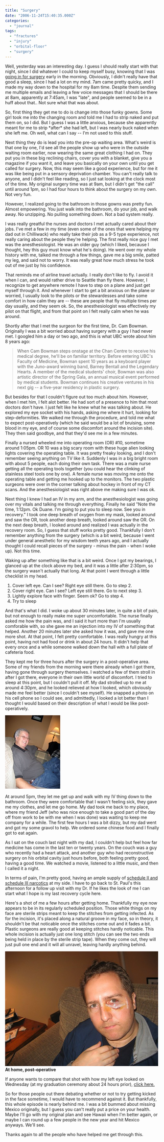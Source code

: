 ```yaml
---
title: "Surgery"
date: "2006-11-24T15:40:35.000Z"
categories: 
  - "journal"
tags: 
  - "fractures"
  - "injury"
  - "orbital-floor"
  - "surgery"
---
```


Well, yesterday was an interesting day. I guess I should really start with that night, since I did whatever I could to keep myself busy, knowing that I was [going in for surgery](http://www.migratorynerd.com/index.php/archives/161?) early in the morning. Obviously, I didn't really have that good a sleep, since I had a lot on my mind. 7am came pretty quicky, and I made my way down to the hospital for my 8am time. Despite them sending me multiple emails and leaving a few voice messages that I should be there at 8am, apparently at 7:45am, I was "late", and people seemed to be in a huff about that.. Not sure what that was about.

So, first thing they get me to do is change into those funky gowns. Some girl took me into the changing room and told me I had to strip naked and put them on, so I did. But I guess I was a little anxious, because she apparently meant for me to strip \*after\* she had left, but I was nearly buck naked when she left me. Oh well, what can I say -- I'm not used to this stuff.

Next thing they do is lead you into the pre-op waiting area. What's weird is that one by one, I'd see all the people show up who were in the outside waiting room earlier, now wearing the same great clothing I had on. They put you in these big reclining chairs, cover you with a blanket, give you a magazine if you want it, and leave you basically on your own until you get called for surgery. Now, this may seem like a good experience, but for me it was like being put in a sensory deprivation chamber. You can't really talk to anyone, and I didn't feel like reading, so I just sat looking at the clock most of the time. My original surgery time was at 9am, but I didn't get "the call" until around 1pm, so I had four hours to think about the surgery on my own. Not very fun.

However, I realized going to the bathroom in those gowns was pretty fun. Almost empowering. You just walk into the bathroom, do your job, and walk away. No unzipping. No pulling something down. Not a bad system really.

I was really greatful the nurses and doctors I met actually cared about their jobs. I've met a few in my time (even some of the ones that were helping my dad out in Chilliwack) who really take their job as a 9-5 type experience, not really caring about the people they're helping. The first really nice guy I met was the anesthesiologist. He was an older guy (which I liked, because I thought, hey this guy must know what he's doing). He went over my whole history with me, talked me through a few things, gave me a big smile, patted my leg, and said not to worry. It was really great how much stress he took out of me just by his confidence.

That reminds me of airline travel actually. I really don't like to fly. I avoid it when I can, and would rather drive to Seattle than fly there. However, I recognize to get anywhere remote I have to step on a plane and just get myself through it. And whenever I start to get a bit anxious on the plane or worried, I usually look to the pilots or the stewardesses and take some comfort in how calm they are -- these are people that fly multiple times per day usually, and they seem ok. So, the anesthesiologist was effectively my pilot on that flight, and from that point on I felt really calm when he was around.

Shortly after that I met the surgeon for the first time, Dr. Cam Bowman. Originally I was a bit worried about having surgery with a guy I had never met. I googled him a day or two ago, and this is what UBC wrote about him 8 years ago:

> When Cam Bowman steps onstage at the Chan Centre to receive his medical degree, he'll be on familiar territory. Before entering UBC's Faculty of Medicine, Bowman spent 10 years as a keyboard player with the Juno-award winning band, Barney Bentall and the Legendary Hearts. A member of the medical students' choir, Bowman was also artistic director of the Spring Gala, an annual musical event performed by medical students. Bowman continues his creative ventures in his next gig -- a five-year residency in plastic surgery.

But besides for that I couldn't figure out too much about him. However, when I met him, I felt alot better. He had sort of a presence to him that most doctors don't have. I just felt like he knew what he was talking about. He explored my eye socket with his hands, asking me where it hurt, looking for step-deformities. We walked me through the procedure, and told me what to expect post-operatively (which he said would be a lot of bruising, some blood in my eye, and of course some discomfort around the incision site). They then said goodbye, and that they'd see me in a few minutes.

Finally a nursed wheeled me into operating room (OR) #10, sometime around 1:05pm. OR 10 was a big scary room with these huge alien looking lights covering the operating table. It was pretty freaky looking, and I don't remember seeing anything on TV like it. Suddenly I was in a big bright room with about 5 people, each doing their own task. There was a male nurse getting all the operating tools together (you could hear the clinking of stainless steel tools one by one). A female nurse was moving me onto the operating table and getting me hooked up to the monitors. The two plastic surgeons were over in the corner talking about hockey in front of my CT scans. And the anesthesiologist was right above me making sure I was ok.

Next thing I knew I had an IV in my arm, and the anesthesiologist was going over my vitals and talking me through everything. Finally he said "Note the time, 1:12pm. Ok Duane. I'm going to put you to sleep now. See you in recovery." I took one deep breath of oxygen from my mask, looked around and saw the OR, took another deep breath, looked around saw the OR. On the next deep breath, I looked around and realized I was actually in the recovery room. So, I guess that stuff works pretty good. Thankfully I don't remember anything from the surgery (which is a bit weird, because I went under general anesthetic for my wisdom teeth years ago, and I actually thought I could recall pieces of the surgery - minus the pain - when I woke up). Not this time.

Waking up after something like that is a bit weird. Once I got my bearings, I glanced up at the clock above my bed, and it was a little after 2:30pm, so the surgery wasn't actually that long. At that point I went through a little checklist in my head.

1. Cover left eye. Can I see? Right eye still there. Go to step 2.
2. Cover right eye. Can I see? Left eye still there. Go to next step 3.
3. Lightly explore face with finger. Seem ok? Go to step 4.
4. Try to sleep

And that's what I did. I woke up about 30 minutes later, in quite a bit of pain, but not enough to really make me super uncomfortable. The nurse finally asked me how the pain was, and I said it hurt more than I'm usually comforable with, so she gave me an injection into my IV of something that helped. Another 20 minutes later she asked how it was, and gave me one more shot. At that point, I felt pretty comfortable. I was really hungry at this point, having not had food or drink in about 24 hours. It didn't help that every once and a while someone walked down the hall with a full plate of cafeteria food.

They kept me for three hours after the surgery in a post-operative area. Some of my friends from the morning were there already when I got there, having gone through surgery themselves. I watched a few of them stroll in after I got there, everyone in their own little world of discomfort. I tried to sleep at this point, but I couldn't pull it off. My dad strolled up to me at around 4:30pm, and he looked relieved at how I looked, which obviously made me feel better (since I couldn't see myself). He snapped a photo on his cell phone so I could see, and admittedly, I looked a lot better than I thought I would based on their description of what I would be like post-operatively.

[![Dad](images/304984554_02240f952c_m.jpg)](http://www.flickr.com/photos/duanestorey/304984554/)

At around 5pm, they let me get up and walk with my IV thing down to the bathroom. Once they were comfortable that I wasn't feeling sick, they gave me my clothes, and let me go home. My dad took me back to my place, where my friend Jeff (who was nice enough to take a good part of the day off from work to be with me when I was done) was waiting to keep me company for a while. The first few hours I was a bit dizzy, but my dad went and got my some gravol to help. We ordered some chinese food and I finally got to eat again.

As I sat on the couch last night with my dad, I couldn't help but feel how far medicine has come in the last ten or twenty years. On the couch was a guy who recently had a heart attack, and another guy who had reconstructive surgery on his orbital cavity just hours before, both feeling pretty good, having a good time. We watched a movie, listened to a little music, and then I called it a night.

In terms of pain, I'm pretty good, having an ample supply of [schedule II and schedule III narcotics](http://en.wikipedia.org/wiki/Controlled_Substances_Act) at my side. I have to go back to St. Paul's this afternoon for a follow up visit with my Dr. If he likes the look of me I can start what I hope is my last recovery cycle here.

Here's a shot of me a few hours after getting home. Thankfully my eye now appears to be in its regularly scheduled position. Those white things on my face are sterile strips meant to keep the stitches from getting infected. As for the incision, it's placed along a natural groove in my face, so in theory, it shouldn't be that noticable once the stitches come out and it fades a bit. Plastic surgeons are really good at keeping stitches hardly noticable. This whole incision is actually just one long stitch (you can see the two ends being held in place by the sterile strip tape). When they come out, they will just pull one end and it will all unravel, leaving hardly anything behind.

[![Post-Operation](images/304702428_1c21b289ce.jpg)](http://www.flickr.com/photos/duanestorey/304702428/) **At home, post-operative**

If anyone wants to compare that shot with how my left eye looked on Wednesday (at my graduation ceremony about 24 hours prior), [click here.](http://www.flickr.com/photos/duanestorey/303877073/)

So for those people out there debating whether or not to try getting kicked in the face sometime, I would have to recommend against it. But thankfully, this whole episode is nearly behind me. I was a bit bummed about missing Mexico originally, but I guess you can't really put a price on your health. Maybe I'll go with my original plan and see Hawaii when I'm better again, or maybe I can round up a few people in the new year and hit Mexico anyways. We'll see.

Thanks again to all the people who have helped me get through this.
